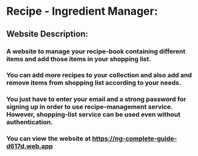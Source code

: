 # Recipe - Ingredient Manager:


## Website Description:
### A website to manage your recipe-book containing different items and add those items in your shopping list.
### You can add more recipes to your collection and also add and remove items from shopping list according to your needs.
### You just have to enter your email and a strong password for signing up in order to use recipe-management service. However, shopping-list service can be used even without authentication.
### You can view the website at https://ng-complete-guide-d617d.web.app
